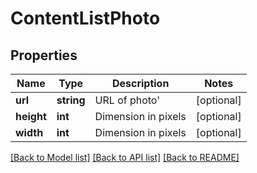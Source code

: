 # ContentListPhoto

## Properties
Name | Type | Description | Notes
------------ | ------------- | ------------- | -------------
**url** | **string** | URL of photo&#39; | [optional] 
**height** | **int** | Dimension in pixels | [optional] 
**width** | **int** | Dimension in pixels | [optional] 

[[Back to Model list]](../README.md#documentation-for-models) [[Back to API list]](../README.md#documentation-for-api-endpoints) [[Back to README]](../README.md)


